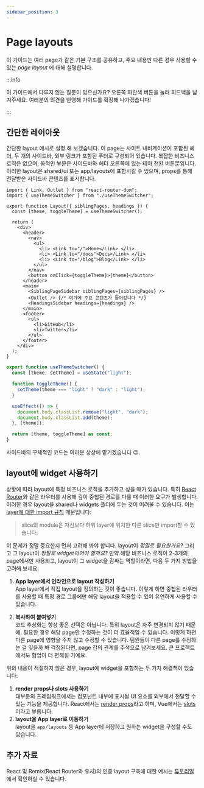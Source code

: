 ```yaml
---
sidebar_position: 3
---
```


# Page layouts

이 가이드는 여러 page가 같은 기본 구조를 공유하고, 주요 내용만 다른 경우 사용할 수 있는 _page layout_ 에 대해 설명합니다.

:::info

이 가이드에서 다루지 않는 질문이 있으신가요? 오른쪽 파란색 버튼을 눌러 피드백을 남겨주세요. 여러분의 의견을 반영해 가이드를 확장해 나가겠습니다!

:::

## 간단한 레이아웃

간단한 layout 예시로 설명 해 보겠습니다. 이 page는 사이트 내비게이션이 포함된 헤더, 두 개의 사이드바, 외부 링크가 포함된 푸터로 구성되어 있습니다. 복잡한 비즈니스 로직은 없으며, 동적인 부분은 사이드바와 헤더 오른쪽에 있는 테마 전환 버튼뿐입니다. 이러한 layout은 shared/ui 또는 app/layouts에 포함시킬 수 있으며, props를 통해 전달받은 사이드바 콘텐츠를 표시합니다.

```tsx title="shared/ui/layout/Layout.tsx"
import { Link, Outlet } from "react-router-dom";
import { useThemeSwitcher } from "./useThemeSwitcher";

export function Layout({ siblingPages, headings }) {
  const [theme, toggleTheme] = useThemeSwitcher();

  return (
    <div>
      <header>
        <nav>
          <ul>
            <li> <Link to="/">Home</Link> </li>
            <li> <Link to="/docs">Docs</Link> </li>
            <li> <Link to="/blog">Blog</Link> </li>
          </ul>
        </nav>
        <button onClick={toggleTheme}>{theme}</button>
      </header>
      <main>
        <SiblingPageSidebar siblingPages={siblingPages} />
        <Outlet /> {/* 여기에 주요 콘텐츠가 들어갑니다 */}
        <HeadingsSidebar headings={headings} />
      </main>
      <footer>
        <ul>
          <li>GitHub</li>
          <li>Twitter</li>
        </ul>
      </footer>
    </div>
  );
}
```

```ts title="shared/ui/layout/useThemeSwitcher.ts"
export function useThemeSwitcher() {
  const [theme, setTheme] = useState("light");

  function toggleTheme() {
    setTheme(theme === "light" ? "dark" : "light");
  }

  useEffect(() => {
    document.body.classList.remove("light", "dark");
    document.body.classList.add(theme);
  }, [theme]);

  return [theme, toggleTheme] as const;
}
```

사이드바의 구체적인 코드는 여러분 상상에 맡기겠습니다 😉.

## layout에 widget 사용하기

상황에 따라 layout에 특정 비즈니스 로직을 추가하고 싶을 때가 있습니다. 특히 [React Router][ext-react-router]와 같은 라우터를 사용해 깊이 중첩된 경로를 다룰 때 이러한 요구가 발생합니다. 이러한 경우 layout을 shared나 widgets 폴더에 두는 것이 어려울 수 있습니다. 이는 [layer에 대한 import 규칙][import-rule-on-layers] 때문입니다:

> slice의 module은 자신보다 하위 layer에 위치한 다른 slice만 import할 수 있습니다.

이 문제가 정말 중요한지 먼저 고려해 봐야 합니다. layout이 _정말로 필요한가요?_ 그리고 그 layout이 _정말로 widget이어야 할까요?_ 만약 해당 비즈니스 로직이 2-3개의 page에서만 사용되고, layout이 그 widget을 감싸는 역할이라면, 다음 두 가지 방법을 고려해 보세요:

1. **App layer에서 인라인으로 layout 작성하기**  
   App layer에서 직접 layout을 정의하는 것이 좋습니다. 이렇게 하면 중첩된 라우터를 사용할 때 특정 경로 그룹에만 해당 layout을 적용할 수 있어 유연하게 사용할 수 있습니다.

2. **복사하여 붙여넣기**  
   코드 추상화는 항상 좋은 선택은 아닙니다. 특히 layout은 자주 변경되지 않기 때문에, 필요한 경우 해당 page만 수정하는 것이 더 효율적일 수 있습니다. 이렇게 하면 다른 page에 영향을 주지 않고 수정할 수 있습니다. 팀원들이 다른 page를 수정하는 걸 잊을까 봐 걱정된다면, page 간의 관계를 주석으로 남겨보세요. 큰 프로젝트에서도 협업이 더 편해질 거예요.

위의 내용이 적절하지 않은 경우, layout에 widget을 포함하는 두 가지 해결책이 있습니다:

1. **render props나 slots 사용하기**  
   대부분의 프레임워크에서는 컴포넌트 내부에 표시될 UI 요소를 외부에서 전달할 수 있는 기능을 제공합니다. React에서는 [render props][ext-render-props]라고 하며, Vue에서는 [slots][ext-vue-slots]이라고 부릅니다.
2. **layout을 App layer로 이동하기**  
   layout을 `app/layouts` 등 App layer에 저장하고 원하는 widget을 구성할 수도 있습니다.

## 추가 자료

React 및 Remix(React Router와 유사)의 인증 layout 구축에 대한 예시는 [튜토리얼][tutorial]에서 확인하실 수 있습니다.


[tutorial]: /docs/get-started/tutorial
[import-rule-on-layers]: /docs/reference/layers#import-rule-on-layers
[ext-react-router]: https://reactrouter.com/
[ext-render-props]: https://www.patterns.dev/react/render-props-pattern/
[ext-vue-slots]: https://vuejs.org/guide/components/slots

